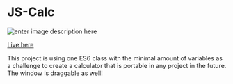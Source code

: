 # JS-Calc

![enter image description here](https://lh3.googleusercontent.com/UDwyxda5nkLNNfNO-4jc-SIHmJfPDlQT-f9nELQmxDEPxZziBlZUfwSTgXxaxYamMO-1z2ZVJa0w40W20O3HfNpzFTbJtjgf_h-sFk-9H4nsSgtlwwlJZvPwfdiAOl6HazmyFuLAdeVpQ_kUvBnt6Qrf014aRm42AmFc-JZ8LBC9xZetgh1JQWlocfUAe5Xd-E2kmZlpMzchD4D_Jx6QWp3JBGibYu7lstMuLpq5Z0AqZrTRTwlT5QnFPSi-EVUv3fVPGHsB21qJy1PBoPE1xtWWPf0WdUHYA9AhfP8esh8-ZJS2HPCEB0q9_Sq9ydbpNzxCSI1nIoC6Mp23RjyEsihC2U0ihtmZS0TW0tEy7JWsUMzASXX0h7ChRoHQ4ov2dsY4Fb0tff4jQ4diieyQUTgGctAbUjqsFs_-ytCCV1EY1_Gqd1a64w_TD75w9Pjd5feZ9pDD1jen5WlpxquAQ7JLzkkZxaTa9v7HeqkHQN_VOcOTj8fTEb_uqF_pH2fuiM4jXKWATcvVgV6EZZiKtS0-VSMXR4pOLPkWOM4WzGWYIhB4NRpUGGUYOWpiEHc_2RnwnDHEQQFGDCGlqQYCs3SoAL1dpCpGZIaJwxAx9WymxNnNAJqOfH_m-LwBVSDDl16CV4HWDvarp6cucSlcZH18zMBzfDhTyfP1wKKHJd7s6lbTVA9mrcK79b-PfCgdMkDLhY4Q_n8_WSXTIYkNCQ=w201-h287-no?authuser=0)

[Live here](https://jacobgonzalez0.github.io/JS-Calc/)

This project is using one ES6 class with the minimal amount of variables as a challenge to create a calculator that is portable in any project in the future. The window is draggable as well!

